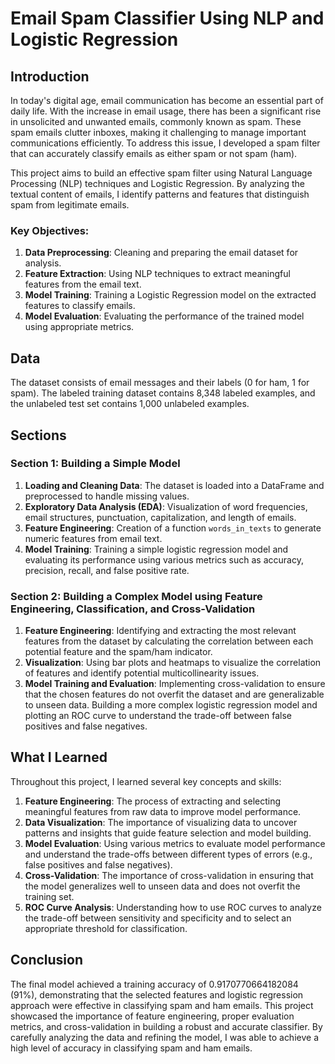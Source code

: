 # Email Spam Classifier Using NLP and Logistic Regression

## Introduction
In today's digital age, email communication has become an essential part of daily life. With the increase in email usage, there has been a significant rise in unsolicited and unwanted emails, commonly known as spam. These spam emails clutter inboxes, making it challenging to manage important communications efficiently. To address this issue, I developed a spam filter that can accurately classify emails as either spam or not spam (ham).

This project aims to build an effective spam filter using Natural Language Processing (NLP) techniques and Logistic Regression. By analyzing the textual content of emails, I identify patterns and features that distinguish spam from legitimate emails.

### Key Objectives:
1. **Data Preprocessing**: Cleaning and preparing the email dataset for analysis.
2. **Feature Extraction**: Using NLP techniques to extract meaningful features from the email text.
3. **Model Training**: Training a Logistic Regression model on the extracted features to classify emails.
4. **Model Evaluation**: Evaluating the performance of the trained model using appropriate metrics.

## Data
The dataset consists of email messages and their labels (0 for ham, 1 for spam). The labeled training dataset contains 8,348 labeled examples, and the unlabeled test set contains 1,000 unlabeled examples.

## Sections

### Section 1: Building a Simple Model
1. **Loading and Cleaning Data**: The dataset is loaded into a DataFrame and preprocessed to handle missing values.
2. **Exploratory Data Analysis (EDA)**: Visualization of word frequencies, email structures, punctuation, capitalization, and length of emails.
3. **Feature Engineering**: Creation of a function `words_in_texts` to generate numeric features from email text.
4. **Model Training**: Training a simple logistic regression model and evaluating its performance using various metrics such as accuracy, precision, recall, and false positive rate.

### Section 2: Building a Complex Model using Feature Engineering, Classification, and Cross-Validation
1. **Feature Engineering**: Identifying and extracting the most relevant features from the dataset by calculating the correlation between each potential feature and the spam/ham indicator.
2. **Visualization**: Using bar plots and heatmaps to visualize the correlation of features and identify potential multicollinearity issues.
3. **Model Training and Evaluation**: Implementing cross-validation to ensure that the chosen features do not overfit the dataset and are generalizable to unseen data. Building a more complex logistic regression model and plotting an ROC curve to understand the trade-off between false positives and false negatives.

## What I Learned
Throughout this project, I learned several key concepts and skills:
1. **Feature Engineering**: The process of extracting and selecting meaningful features from raw data to improve model performance.
2. **Data Visualization**: The importance of visualizing data to uncover patterns and insights that guide feature selection and model building.
3. **Model Evaluation**: Using various metrics to evaluate model performance and understand the trade-offs between different types of errors (e.g., false positives and false negatives).
4. **Cross-Validation**: The importance of cross-validation in ensuring that the model generalizes well to unseen data and does not overfit the training set.
5. **ROC Curve Analysis**: Understanding how to use ROC curves to analyze the trade-off between sensitivity and specificity and to select an appropriate threshold for classification.

## Conclusion
The final model achieved a training accuracy of 0.9170770664182084 (91%), demonstrating that the selected features and logistic regression approach were effective in classifying spam and ham emails. This project showcased the importance of feature engineering, proper evaluation metrics, and cross-validation in building a robust and accurate classifier. By carefully analyzing the data and refining the model, I was able to achieve a high level of accuracy in classifying spam and ham emails.
